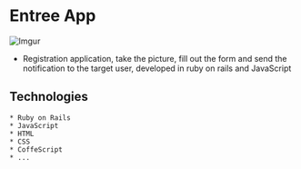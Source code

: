 # Entree App

![Imgur](https://i.imgur.com/dXwsiey.png)

- Registration application, take the picture, fill out the form and send the notification to the target user, developed in ruby on rails and JavaScript

## Technologies

``` 
* Ruby on Rails
* JavaScript
* HTML
* CSS
* CoffeScript
* ... 

```
